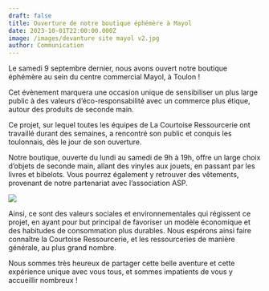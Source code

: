 ```yaml
---
draft: false
title: Ouverture de notre boutique éphémère à Mayol
date: 2023-10-01T22:00:00.000Z
image: /images/devanture site mayol v2.jpg
author: Communication
---
```


Le samedi 9 septembre dernier, nous avons ouvert notre boutique éphémère au sein du centre commercial Mayol, à Toulon !

Cet évènement marquera une occasion unique de sensibiliser un plus large public à des valeurs d’éco-responsabilité avec un commerce plus étique, autour des produits de seconde main.

Ce projet, sur lequel toutes les équipes de La Courtoise Ressourcerie ont travaillé durant des semaines, a rencontré son public et conquis les toulonnais, dès le jour de son ouverture.

Notre boutique, ouverte du lundi au samedi de 9h à 19h, offre un large choix d’objets de seconde main, allant des vinyles aux jouets, en passant par les livres et bibelots. Vous pourrez également y retrouver des vêtements, provenant de notre partenariat avec l’association ASP.

![](</images/intérieur magasin Mayol.jpg>)

Ainsi, ce sont des valeurs sociales et environnementales qui régissent ce projet, en ayant pour but principal de favoriser un
modèle économique et des habitudes de consommation plus durables. Nous espérons ainsi faire connaître la Courtoise Ressourcerie, et les ressourceries de manière générale, au plus grand nombre.

Nous sommes très heureux de partager cette belle aventure et cette expérience unique avec vous tous, et sommes impatients de vous y accueillir nombreux !
